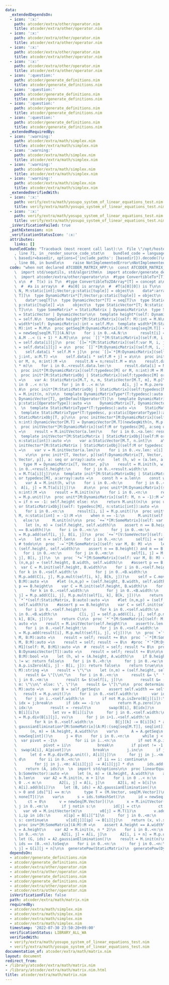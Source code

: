 ```yaml
---
data:
  _extendedDependsOn:
  - icon: ':x:'
    path: atcoder/extra/other/operator.nim
    title: atcoder/extra/other/operator.nim
  - icon: ':x:'
    path: atcoder/extra/other/operator.nim
    title: atcoder/extra/other/operator.nim
  - icon: ':x:'
    path: atcoder/extra/other/operator.nim
    title: atcoder/extra/other/operator.nim
  - icon: ':x:'
    path: atcoder/extra/other/operator.nim
    title: atcoder/extra/other/operator.nim
  - icon: ':question:'
    path: atcoder/generate_definitions.nim
    title: atcoder/generate_definitions.nim
  - icon: ':question:'
    path: atcoder/generate_definitions.nim
    title: atcoder/generate_definitions.nim
  - icon: ':question:'
    path: atcoder/generate_definitions.nim
    title: atcoder/generate_definitions.nim
  - icon: ':question:'
    path: atcoder/generate_definitions.nim
    title: atcoder/generate_definitions.nim
  _extendedRequiredBy:
  - icon: ':warning:'
    path: atcoder/extra/math/simplex.nim
    title: atcoder/extra/math/simplex.nim
  - icon: ':warning:'
    path: atcoder/extra/math/simplex.nim
    title: atcoder/extra/math/simplex.nim
  - icon: ':warning:'
    path: atcoder/extra/math/simplex.nim
    title: atcoder/extra/math/simplex.nim
  - icon: ':warning:'
    path: atcoder/extra/math/simplex.nim
    title: atcoder/extra/math/simplex.nim
  _extendedVerifiedWith:
  - icon: ':x:'
    path: verify/extra/math/yosupo_system_of_linear_equations_test.nim
    title: verify/extra/math/yosupo_system_of_linear_equations_test.nim
  - icon: ':x:'
    path: verify/extra/math/yosupo_system_of_linear_equations_test.nim
    title: verify/extra/math/yosupo_system_of_linear_equations_test.nim
  _isVerificationFailed: true
  _pathExtension: nim
  _verificationStatusIcon: ':x:'
  attributes:
    links: []
  bundledCode: "Traceback (most recent call last):\n  File \"/opt/hostedtoolcache/Python/3.10.6/x64/lib/python3.10/site-packages/onlinejudge_verify/documentation/build.py\"\
    , line 71, in _render_source_code_stat\n    bundled_code = language.bundle(stat.path,\
    \ basedir=basedir, options={'include_paths': [basedir]}).decode()\n  File \"/opt/hostedtoolcache/Python/3.10.6/x64/lib/python3.10/site-packages/onlinejudge_verify/languages/nim.py\"\
    , line 86, in bundle\n    raise NotImplementedError\nNotImplementedError\n"
  code: "when not declared ATCODER_MATRIX_HPP:\n  const ATCODER_MATRIX_HPP* = 1\n\
    \  import std/sequtils, std/algorithm\n  import atcoder/generate_definitions\n\
    \  import atcoder/extra/other/operator\n\n  #type ConvertibleTo*[T] = concept\
    \ x\n  #  T(x) is T\n  #type ConvertibleTo2DArray*[T] = concept a\n  #  true\n\
    \  #  #a is array\n  #  #a[0] is array\n  #  #T(a[0][0]) is T\n\n  type StaticMatrix*[T;\
    \ N, M:static[int];Vector;p:static[tuple]] = object\n    data*:array[N, array[M,\
    \ T]]\n  type DynamicMatrix*[T;Vector;p:static[tuple]] = object\n    N*, M*:int\n\
    \    data*:seq[T]\n  type DynamicVector*[T] = seq[T]\n  type StaticMatrixObj*[T;\
    \ p:static[tuple]] =\n    object\n  type StaticVector*[T; N:static[int]] = array[N,\
    \ T]\n\n  type SomeMatrix* = StaticMatrix | DynamicMatrix\n  type SomeVector*\
    \ = StaticVector | DynamicVector\n\n  template height*(self: DynamicMatrix):int\
    \ = self.N\n  template height*[M:StaticMatrix](self: M):int = M.N\n  template\
    \ width*(self: DynamicMatrix):int = self.M\n  template width*[M:StaticMatrix](self:\
    \ M):int = M.M\n  proc getSeq[M:DynamicMatrix](A:M):seq[seq[M.T]] =\n    result\
    \ = newSeq[seq[M.T]](A.N)\n    for i in 0..<A.N:\n      result[i] = A.data[i *\
    \ A.M ..< (i + 1) * A.M]\n\n  proc `[]`*[M:StaticMatrix](self:M, i, j:int):M.T\
    \ = self.data[i][j]\n  proc `[]=`*[M:StaticMatrix](self:var M, i, j:int, a:M.T)\
    \ = self.data[i][j] = a\n  proc `[]`*[M:DynamicMatrix](self:M, i, j:int):M.T =\n\
    \    self.data[i * self.M + j]\n  proc `[]=`*[M:DynamicMatrix](self:var M, i,\
    \ j:int, a:M.T) =\n    self.data[i * self.M + j] = a\n\n  proc init*[M:DynamicMatrix](self:typedesc[M]\
    \ or M, n, m:int):M =\n    result.N = n;result.M = m\n    result.data.setLen(n\
    \ * m)\n    for i in 0..<result.data.len:\n      result.data[i] = M.p.zero()\n\
    \  proc init*[M:DynamicMatrix](self:typedesc[M] or M, n:int):M = M.init(n, n)\n\
    \  proc init*[M:StaticMatrixObj | StaticMatrix](self:typedesc[M] or M, n, m:static[int]):auto\
    \ =\n    var A: StaticMatrix[M.T, n, m, StaticVector[M.T, m], M.p]\n    for i\
    \ in 0 ..< n:\n      for j in 0 ..< m:\n        A[i, j] = M.p.zero()\n    return\
    \ A\n  proc init*[M:StaticMatrixObj | StaticMatrix](self:typedesc[M] or M, n:static[int]):auto\
    \ = M.init(n, n)\n\n  template DynamicMatrixType*(T:typedesc):auto =\n    DynamicMatrix[T,\
    \ DynamicVector[T], getDefaultOperator(T)]\n  template DynamicMatrixType*(T:typedesc,\
    \ p:static[OperatorType]):auto =\n    DynamicMatrix[T, DynamicVector[T], p]\n\
    \  \n  template StaticMatrixType*(T:typedesc):auto =\n    StaticMatrixObj[T, getDefaultOperator(T)]\n\
    \  template StaticMatrixType*(T:typedesc, p:static[OperatorType]):auto =\n   \
    \ StaticMatrixObj[T, p]\n\n  proc initVector*[M:DynamicMatrix](self:M or typedesc[M],\
    \ n:int):DynamicVector[M.T] = DynamicVector[M.T](newSeqWith(n, M.p.zero()))\n\
    \  proc initVector*[M:DynamicMatrix](self:M or typedesc[M], a:seq or array):DynamicVector[M.T]\
    \ =\n    result = M.initVector(a.len)\n    for i in 0..<a.len: result[i] = M.T(a[i])\n\
    \  template initVector*[M:StaticMatrix | StaticMatrixObj](self:M or typedesc[M],\
    \ n:static[int]):auto =\n    var a:StaticVector[M.T, n.int]\n    a\n  template\
    \ initVector*[M:StaticMatrix | StaticMatrixObj](self:M or typedesc[M], a:array):auto\
    \ =\n    var v = M.initVector(a.len)\n    for i in 0..<v.len: v[i] = M.T(a[i])\n\
    \    v\n\n  proc init*[T, Vector, p](self:DynamicMatrix[T, Vector, p] or typedesc[DynamicMatrix[T,\
    \ Vector, p]], a: seq or array):auto =\n    let (h, w) = (a.len, a[0].len)\n \
    \   type M = DynamicMatrix[T, Vector, p]\n    result = M.init(h, w)\n    for i\
    \ in 0..<result.height:\n      for j in 0..<result.width:\n        result[i, j]\
    \ = M.T(a[i][j])\n\n  template init*[M:StaticMatrixObj | StaticMatrix](self:M\
    \ or typedesc[M], a:array):auto =\n    const h = a.len\n    const w = a[0].len\n\
    \    var A = M.init(h, w)\n    for i in 0..<h:\n      for j in 0..<w:\n      \
    \  A[i, j] = M.T(a[i][j])\n    A\n\n  proc unit*[M:DynamicMatrix](self: typedesc[M],\
    \ n:int):M =\n    result = M.init(n)\n    for i in 0..<n:\n      result[i, i]\
    \ = M.p.unit()\n  proc unit*[M:DynamicMatrix](self: M, n = -1):M =\n    let n\
    \ = if n == -1: self.height else: n\n    return M.unit(n)\n  proc unit*[M:StaticMatrix\
    \ or StaticMatrixObj](self: typedesc[M], n:static[int]):auto =\n    result = M.init(n)\n\
    \    for i in 0..<n:\n      result[i, i] = M.p.unit()\n  proc unit*[M:StaticMatrix](self:\
    \ M, n:static[int] = -1):M =\n    when n == -1:\n      M.unit(self.height)\n \
    \   else:\n      M.unit(n)\n\n  proc `+=`*[M:SomeMatrix](self: var M, B: M) =\n\
    \    let (n, m) = (self.height, self.width)\n    assert n == B.height() and m\
    \ == B.width()\n    for i in 0..<n:\n      for j in 0..<m:\n        self[i, j]\
    \ = M.p.add(self[i, j], B[i, j])\n  proc `+=`*[V:SomeVector](self: var V, B:V)\
    \ =\n    let n = self.len\n    for i in 0..<n:\n      self[i] = self[i] + B[i]\
    \ # todo\n\n  proc `-=`*[M:SomeMatrix](self: var M, B: M) =\n    let (n, m) =\
    \ (self.height, self.width)\n    assert n == B.height() and m == B.width()\n \
    \   for i in 0..<n:\n      for j in 0..<m:\n        self[i, j] = M.p.subt(self[i,\
    \ j], B[i, j])\n  \n  proc `*=`*[M:SomeMatrix](self: var M, B: M) =\n    #let\
    \ (n,m,p) = (self.height, B.width, self.width)\n    #assert p == B.height\n  \
    \  var C = M.init(self.height, B.width)\n    for i in 0..<self.height:\n     \
    \ for k in 0..<self.width:\n        for j in 0..<B.width:\n          C[i, j] =\
    \ M.p.add(C[i, j], M.p.mult(self[i, k], B[k, j]))\n    self = C.move\n  proc `*`*[M:DynamicMatrix](self:M,\
    \ B:M):auto =\n    #let (n,m,p) = (self.height, B.width, self.width)\n    #assert\
    \ p == B.height\n    var C = M.init(self.height, B.width)\n    for i in 0..<self.height:\n\
    \      for k in 0..<self.width:\n        for j in 0..<B.width:\n          C[i,\
    \ j] = M.p.add(C[i, j], M.p.mult(self[i, k], B[k, j]))\n    return C\n\n  proc\
    \ `*`*(self:StaticMatrix, B:auto):auto =\n    #let (n,m,p) = (self.height, B.width,\
    \ self.width)\n    #assert p == B.height\n    var C = self.init(self.height, B.width)\n\
    \    for i in 0..<self.height:\n      for k in 0..<self.width:\n        for j\
    \ in 0..<B.width:\n          C[i, j] = self.p.add(C[i, j], self.p.mult(self[i,\
    \ k], B[k, j]))\n    return C\n\n  proc `*`*[M:SomeMatrix](self: M, v: M.Vector):\
    \ auto =\n    result = M.initVector(self.height)\n    assert(v.len == self.width)\n\
    \    for i in 0..<self.height:\n      for j in 0..<self.width:\n          result[i]\
    \ = M.p.add(result[i], M.p.mult(self[i, j], v[j]))\n  \n  proc `+`*[M:SomeMatrix](self:\
    \ M, B:M):auto =\n    result = self; result += B\n  proc `-`*[M:SomeMatrix](self:\
    \ M, B:M):auto =\n    result = self; result -= B\n  #proc `*`*[M:DynamicMatrix,\
    \ M1](self: M, B:M1):auto =\n  #  result = self; result *= B\n  proc `+`*[T](self,\
    \ B:DynamicVector[T]):auto =\n    result = self; result += B\n\n\n  proc equals*[M:SomeMatrix](A,\
    \ B:M):bool =\n    let (h, w) = (A.height, A.width)\n    if B.height != h or B.width\
    \ != w: return false\n    for i in 0..<h:\n      for j in 0..<w:\n        if not\
    \ A.p.isZero(A[i, j] - B[i, j]): return false\n    return true\n\n  proc toString*[M:SomeMatrix](self:\
    \ M):string =\n    result = \"\"\n    let (n,m) = (self.height, self.width)\n\
    \    result &= \"[\\n\"\n    for i in 0..<n:\n      result &= \"  \"\n      for\
    \ j in 0..<m:\n        result &= $(self[i, j])\n        result &= (if j + 1 ==\
    \ m: \"\\n\" else: \", \")\n    result &= \"]\"\n\n  proc determinant*[M:SomeMatrix](self:\
    \ M):auto =\n    var B = self.getSeq\n    assert self.width == self.height\n \
    \   result = M.p.unit()\n    for i in 0..<self.width:\n      var idx = -1\n  \
    \    for j in i..<self.width:\n        if not M.p.isZero(B[j][i]):\n         \
    \ idx = j;break\n      if idx == -1:\n        return M.p.zero()\n      if i !=\
    \ idx:\n        result = -result\n        swap(B[i], B[idx])\n      result *=\
    \ B[i][i]\n      let vv = B[i][i]\n      for j in 0..<self.width:\n        B[i][j]\
    \ = M.p.div(B[i][j], vv)\n      for j in i+1..<self.width:\n        let a = B[j][i]\n\
    \        for k in 0..<self.width:\n          B[j][k] -= B[i][k] * a\n\n  proc\
    \ gaussianElimination*[M:SomeMatrix](A:M):(seq[seq[M.T]], seq[int]) =\n    let\n\
    \      (n, m) = (A.height, A.width)\n    var\n      A = A.getSeq\n      ids =\
    \ newSeq[int]()\n      j = 0\n    for i in 0..<n:\n      while j < m:\n      \
    \  var pivot = -1\n        for ii in i..<n:\n          if not M.p.isZero(A[ii][j]):\n\
    \            pivot = ii\n            break\n        if pivot != -1:\n        \
    \  swap(A[i], A[pivot])\n          break\n        j.inc\n      if j == m: break\n\
    \      let d = M.p.div(M.p.unit(), A[i][j])\n      for jj in j..<m: A[i][jj] *=\
    \ d\n      for ii in 0..<n:\n        if ii == i: continue\n        let d = A[ii][j]\n\
    \        for jj in j..<m: A[ii][jj] -= A[i][jj] * d\n      ids.add(j)\n      j.inc\n\
    \    return (A, ids)\n  \n  import std/options\n\n  proc linearEquations*[M:SomeMatrix](A:M,\
    \ b:SomeVector):auto =\n    let (n, m) = (A.height, A.width)\n    assert n ==\
    \ b.len\n    var A2 = M.init(n, m + 1)\n    for i in 0 ..< n:\n      for j in\
    \ 0 ..< m:\n        A2[i, j] = A[i, j]\n      A2[i, m] = b[i]\n    #for i in 0..<n:\
    \ A[i].add(b[i])\n    let (B, ids) = A2.gaussianElimination()\n    if ids.len\
    \ > 0 and ids[^1] == m:\n      type T = (M.Vector, seq[M.Vector])\n      return\
    \ none[T]()\n    var\n      s = ids.toHashSet()\n      id = newSeq[int](m)\n \
    \     ct = 0\n      v = newSeq[M.Vector]()\n      x = M.initVector(m)\n    for\
    \ j in 0..<m:\n      if j notin s:\n        id[j] = ct\n        ct.inc\n     \
    \   var v0 = M.initVector(m)\n        v0[j] = M.T(1)\n        v.add(v0)\n    for\
    \ i,ip in ids:\n      x[ip] = B[i][^1]\n      for j in 0..<m:\n        if j in\
    \ s: continue\n        v[id[j]][ip] -= B[i][j]\n    return (x, v).some\n  \n \
    \ proc inv*[M:SomeMatrix](A:M):M =\n    assert A.height == A.width\n    let n\
    \ = A.height\n    var A2 = M.init(n, n * 2)\n    for i in 0..<n:\n      for j\
    \ in 0..<n:\n        A2[i, j] = A[i, j]\n      A2[i, i + n] = M.p.unit()\n   \
    \ let (G, ids) = A2.gaussianElimination()\n    result = M.init(n)\n    assert\
    \ ids == (0..<n).toSeq\n    for i in 0..<n:\n      for j in 0..<n:\n        result[i,\
    \ j] = G[i][j + n]\n\n  generatePow(StaticMatrix)\n  generatePow(DynamicMatrix)\n"
  dependsOn:
  - atcoder/generate_definitions.nim
  - atcoder/generate_definitions.nim
  - atcoder/extra/other/operator.nim
  - atcoder/extra/other/operator.nim
  - atcoder/generate_definitions.nim
  - atcoder/generate_definitions.nim
  - atcoder/extra/other/operator.nim
  - atcoder/extra/other/operator.nim
  isVerificationFile: false
  path: atcoder/extra/math/matrix.nim
  requiredBy:
  - atcoder/extra/math/simplex.nim
  - atcoder/extra/math/simplex.nim
  - atcoder/extra/math/simplex.nim
  - atcoder/extra/math/simplex.nim
  timestamp: '2022-07-30 23:50:20+09:00'
  verificationStatus: LIBRARY_ALL_WA
  verifiedWith:
  - verify/extra/math/yosupo_system_of_linear_equations_test.nim
  - verify/extra/math/yosupo_system_of_linear_equations_test.nim
documentation_of: atcoder/extra/math/matrix.nim
layout: document
redirect_from:
- /library/atcoder/extra/math/matrix.nim
- /library/atcoder/extra/math/matrix.nim.html
title: atcoder/extra/math/matrix.nim
---
```

